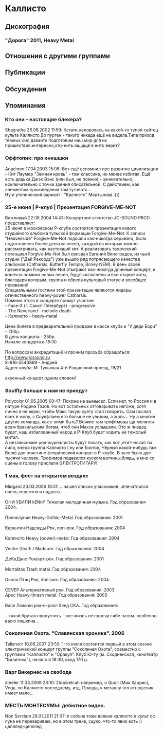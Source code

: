 # Каллисто



## Дискография

### "Дорога" 2011, Heavy Metal




## Отношения с другими группами


## Публикации


## Обсуждения


## Упоминания

### Кто они - настоящие блекера?

Shagratha 26.06.2002 11:59:
Кстати,напоролась на какой-то тупой сайтец культа Каллисто.Во пурген - такого никада ещё не видела.Типа приход тёмных сил,давайте подготовим наш мир для их пришествия.интересно,хто-нить ищщщё в енто верит?

### Оффтопик: про книшшки

Anachron 17.04.2003 15:06:
 Вот ещё вспомнил про развитие цивилизации - Кит Лаумер "Земная кровь" - тож классика, но менее избитая. Ещё есть дядька Джэк Вэнс (или был, не помню) - занимательно, исключительно с точки зрения описательной. С действием, как элементом произведения там туговато...<BR> Ну и утопический вариант : "Каллисто" Мартынова ;)))

### 25-е июня | Р-клуб | Презентация FORGIVE-ME-NOT

Вежливый 22.06.2004 14:43:
Концертное агентство JC-SOUND PROD. представляет:<BR>25 июня в московском Р-клубе состоится презентация нового студийного альбома тульской формации Forgive-Me-Not. К записи "Heavenside" Forgive-Me-Not подошли как-никогда серьёзно, было подготовлено более десятка песен, каждый из которых можно рассматривать, как настоящий хит. А реализовать творческий потенциал Forgive-Me-Not был призван Евгений Виноградов, из чьей студии ("Дай Рекордз") уже вышло ряд потрясающего качества альбомов (Catharsis, Butterfly Temple, Boney NEM). В день своей презентации Forgive-Me-Not отыграют как-никогда длинный концерт, и конечно помимо новых песен, будут исполнены и все старые хиты, благодаря которым, группа и обрела культовый статус и всеобщее призвание!<BR>Специальными гостями этой презентации являются лидеры отечественного heavy-power Catharsis.<BR>Помимо этого в концерте примут участие:<BR>- Face-X (г. Санкт-Петербург) - progressive<BR>- The Neverland - melodic death<BR>- Каллисто - heavy-metal<BR><BR>Цена билета в предварительной продаже в кассе клуба и "У дяди Бори" - 200р.<BR>В день концерта - 250р.<BR>Начало концерта в 18:00<BR><BR>По вопросам аккредитаций и прочим просьба обращаться:<BR><A HREF="http://www.jcsound.ru" TARGET="_blank">http://www.jcsound.ru</A><BR>8-916-5543869 - Андрей<BR>Адрес клуба: М. Тульская 4-й Рощинский проезд, 19/21<BR><BR>ахуенный концерт одним словом!

### Soulfly больше к нам не приедут

Polycolor 01.06.2005 00:47:
Похоже на вымысел. Если нет, то Россия и в натуре Родина Тазов. Но вот остальных отговаривать негоже, хотя лично я не верю, чтобы Макс такую хуету стал говорить. Сам послал всех в жопу, с Соулфлаем его больше не увидим, а жаль... Ну а многие другие команды, как с ними быть? Всякие там трофимовы ща молятся всем бразильским богам, чтоб они Макса услышали. Это ж пиздец будет, наш избалованный народ в Р-Клуб будет ходить на тижолый митал. <BR>  А независимые рок-журналисты будут писать, как вот ,етитческая ты сила, вчера группа Каллисто ( ну или Биоток, Чёрный какой-нибудь там Волк) дал поистине феерический концерт в Р-клубе. В зале было две тысячи человек. Трофимов подавился куском ветчины,блядь, а мне со сцены в голову прислали ЭЛЕКТРОГИТАРУ!

### 1 мая, фест на открытом воздухе

Midgard 23.03.2006 18:31:
...нашел список учассников...впечатлился очень серьезно и надолго...<BR><BR>ОНИ УБИЛИ kENnY	Тяжелая мелодичная музыка. Год образования 2004.<BR><BR>Полнолуние	Heavy-Gothic-Metal. Год образования: 2001<BR><BR>Карантин Надежды	Рок, поп-рок. Год образования: 2004<BR><BR>Каллисто	Heavy (power)-metal. Год образования: 2004<BR><BR>Vector	Death / Madcore. Год образования: 2004<BR><BR>ДеКаДанс	Рок/арт-рок. Год образования: 2001<BR><BR>Mortalitas	Trash metal. Год образования: 2004<BR><BR>Около Птиц	Рок, поп-рок. Год образования: 2004<BR><BR>CEVEP	Альтернативный рок. Год образования: 2003<BR>Арес	Heavy-thrash metal. Год образования: 2003<BR><BR>Вася Ложкин рок-н-ролл бэнд	СКА. Год образования:<BR><BR>...такой брутал пропустить - все жизнь не просчу сибе патом..особенно васю лошкина...

### Соколиная Охота. &quot;Славянская хроника&quot;. 2006

Tallanvor 16.06.2007 23:50:
1-го июля состоится первый в этом сезоне электрический концерт группы "Соколиная Охота", совместно с группами "Каллисто" и "Оракул". Клуб Ю-ту (м. Сходненская, кинотеатр "Балитика"), начало в 18:30, вход 170 р.

### Варг Викернес на свободе

steeler 11.03.2009 23:10:
2bucketcat: например, о Quoit (Мик Харрис), Vega, по Каллисто последнему, итд. Правда, к металлу это отношения имеет мало...

### МЕСТЬ МОНТЕСУМЫ: дебютное видео.

Non Serviam 29.01.2011 21:07:
я собсна тоже всякие каллисто и культ оф луна не перевариваю, но в этом треке, сцуко, что-то явно есть :) цепляед-цепляед

